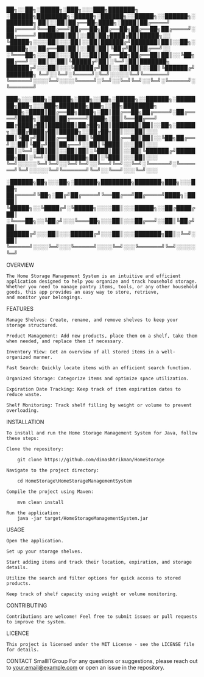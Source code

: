 
██╗░░██╗░█████╗░███╗░░░███╗███████╗  ░██████╗████████╗░█████╗░██████╗░░█████╗░░██████╗░███████╗
██║░░██║██╔══██╗████╗░████║██╔════╝  ██╔════╝╚══██╔══╝██╔══██╗██╔══██╗██╔══██╗██╔════╝░██╔════╝
███████║██║░░██║██╔████╔██║█████╗░░  ╚█████╗░░░░██║░░░██║░░██║██████╔╝███████║██║░░██╗░█████╗░░
██╔══██║██║░░██║██║╚██╔╝██║██╔══╝░░  ░╚═══██╗░░░██║░░░██║░░██║██╔══██╗██╔══██║██║░░╚██╗██╔══╝░░
██║░░██║╚█████╔╝██║░╚═╝░██║███████╗  ██████╔╝░░░██║░░░╚█████╔╝██║░░██║██║░░██║╚██████╔╝███████╗
╚═╝░░╚═╝░╚════╝░╚═╝░░░░░╚═╝╚══════╝  ╚═════╝░░░░╚═╝░░░░╚════╝░╚═╝░░╚═╝╚═╝░░╚═╝░╚═════╝░╚══════╝

███╗░░░███╗░█████╗░███╗░░██╗░█████╗░░██████╗░███████╗███╗░░░███╗███████╗███╗░░██╗████████╗
████╗░████║██╔══██╗████╗░██║██╔══██╗██╔════╝░██╔════╝████╗░████║██╔════╝████╗░██║╚══██╔══╝
██╔████╔██║███████║██╔██╗██║███████║██║░░██╗░█████╗░░██╔████╔██║█████╗░░██╔██╗██║░░░██║░░░
██║╚██╔╝██║██╔══██║██║╚████║██╔══██║██║░░╚██╗██╔══╝░░██║╚██╔╝██║██╔══╝░░██║╚████║░░░██║░░░
██║░╚═╝░██║██║░░██║██║░╚███║██║░░██║╚██████╔╝███████╗██║░╚═╝░██║███████╗██║░╚███║░░░██║░░░
╚═╝░░░░░╚═╝╚═╝░░╚═╝╚═╝░░╚══╝╚═╝░░╚═╝░╚═════╝░╚══════╝╚═╝░░░░░╚═╝╚══════╝╚═╝░░╚══╝░░░╚═╝░░░

░██████╗██╗░░░██╗░██████╗████████╗███████╗███╗░░░███╗
██╔════╝╚██╗░██╔╝██╔════╝╚══██╔══╝██╔════╝████╗░████║
╚█████╗░░╚████╔╝░╚█████╗░░░░██║░░░█████╗░░██╔████╔██║
░╚═══██╗░░╚██╔╝░░░╚═══██╗░░░██║░░░██╔══╝░░██║╚██╔╝██║
██████╔╝░░░██║░░░██████╔╝░░░██║░░░███████╗██║░╚═╝░██║
╚═════╝░░░░╚═╝░░░╚═════╝░░░░╚═╝░░░╚══════╝╚═╝░░░░░╚═╝


OVERVIEW

	The Home Storage Management System is an intuitive and efficient application designed to help you organize and track household storage. 
	Whether you need to manage pantry items, tools, or any other household goods, this app provides an easy way to store, retrieve, 
	and monitor your belongings.


FEATURES

	Manage Shelves: Create, rename, and remove shelves to keep your storage structured.

	Product Management: Add new products, place them on a shelf, take them when needed, and replace them if necessary.

	Inventory View: Get an overview of all stored items in a well-organized manner.

	Fast Search: Quickly locate items with an efficient search function.

	Organized Storage: Categorize items and optimize space utilization.

	Expiration Date Tracking: Keep track of item expiration dates to reduce waste.

	Shelf Monitoring: Track shelf filling by weight or volume to prevent overloading.


INSTALLATION

	To install and run the Home Storage Management System for Java, follow these steps:

	Clone the repository:

		git clone https://github.com/dimashtrikman/HomeStorage

	Navigate to the project directory:

		cd HomeStorage\HomeStorageManagementSystem

	Compile the project using Maven:

		mvn clean install

	Run the application:
		java -jar target/HomeStorageManagementSystem.jar


USAGE

	Open the application.

	Set up your storage shelves.

	Start adding items and track their location, expiration, and storage details.

	Utilize the search and filter options for quick access to stored products.

	Keep track of shelf capacity using weight or volume monitoring.


CONTRIBUTING

	Contributions are welcome! Feel free to submit issues or pull requests to improve the system.


LICENCE

	This project is licensed under the MIT License - see the LICENSE file for details.


CONTACT
	SmallITGroup
	For any questions or suggestions, please reach out to your.email@example.com or open an issue in the repository.

